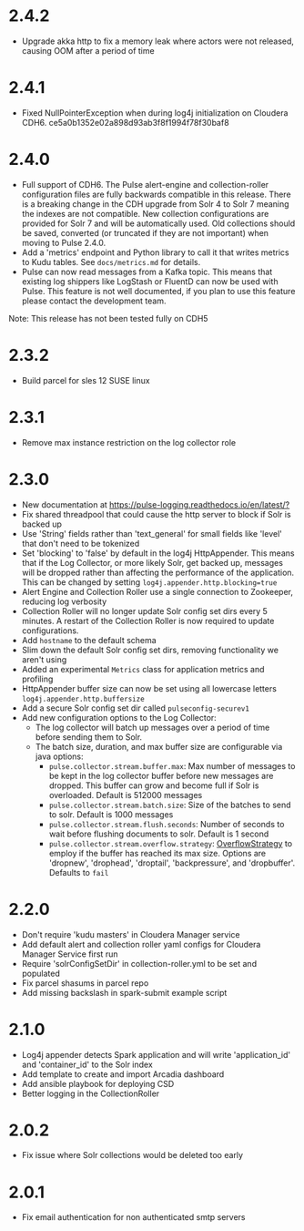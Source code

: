 # 2.4.2

- Upgrade akka http to fix a memory leak where actors were not released, causing
OOM after a period of time

# 2.4.1

- Fixed NullPointerException when during log4j initialization on Cloudera CDH6. ce5a0b1352e02a898d93ab3f8f1994f78f30baf8

# 2.4.0

- Full support of CDH6.  The Pulse alert-engine and collection-roller configuration files are 
fully backwards compatible in this release. There is a breaking change in the CDH upgrade from 
Solr 4 to Solr 7 meaning the indexes are not compatible. New collection configurations are provided
 for Solr 7 and will be automatically used. Old collections should be saved, converted (or
truncated if they are not important) when moving to Pulse 2.4.0.
- Add a 'metrics' endpoint and Python library to call it that writes metrics to Kudu tables. 
See `docs/metrics.md` for details.
- Pulse can now read messages from a Kafka topic. This means that existing log shippers
 like LogStash or FluentD can now be used with Pulse.  This feature is not well documented, 
 if you plan to use this feature please contact the development team.

Note: This release has not been tested fully on CDH5

# 2.3.2 

- Build parcel for sles 12 SUSE linux

# 2.3.1
- Remove max instance restriction on the log collector role

# 2.3.0

- New documentation at <https://pulse-logging.readthedocs.io/en/latest/?>
- Fix shared threadpool that could cause the http server to block if Solr is backed up
- Use 'String' fields rather than 'text_general' for small fields like 'level' that 
don't need to be tokenized
- Set 'blocking' to 'false' by default in the log4j HttpAppender. This means that if
the Log Collector, or more likely Solr, get backed up, messages will be dropped rather
than affecting the performance of the application. This can be changed by setting 
`log4j.appender.http.blocking=true`
- Alert Engine and Collection Roller use a single connection to Zookeeper, reducing
log verbosity
- Collection Roller will no longer update Solr config set dirs every 5 minutes.
A restart of the Collection Roller is now required to update configurations.
- Add `hostname` to the default schema
- Slim down the default Solr config set dirs, removing functionality we aren't using
- Added an experimental `Metrics` class for application metrics and profiling
- HttpAppender buffer size can now be set using all lowercase letters `log4j.appender.http.buffersize`
- Add a secure Solr config set dir called `pulseconfig-securev1`
- Add new configuration options to the Log Collector:
  - The log collector will batch up messages over a period of time before sending them to Solr.
  - The batch size, duration, and max buffer size are configurable via java options:
    - `pulse.collector.stream.buffer.max`: Max number of messages to be kept in the log collector buffer
before new messages are dropped.  This buffer can grow and become full if Solr is overloaded. Default is 512000 messages
    - `pulse.collector.stream.batch.size`: Size of the batches to send to solr. Default is 1000 messages
    - `pulse.collector.stream.flush.seconds`: Number of seconds to wait before flushing documents to solr. Default is 1 second
    - `pulse.collector.stream.overflow.strategy`: [OverflowStrategy](https://doc.akka.io/japi/akka/current/akka/stream/OverflowStrategy.html) 
    to employ if the buffer has reached its max size. Options are 'dropnew', 'drophead', 'droptail', 'backpressure', and 'dropbuffer'. Defaults to `fail`

# 2.2.0

- Don't require 'kudu masters' in Cloudera Manager service
- Add default alert and collection roller yaml configs for Cloudera Manager Service first run
- Require 'solrConfigSetDir' in collection-roller.yml to be set and populated
- Fix parcel shasums in parcel repo
- Add missing backslash in spark-submit example script

# 2.1.0

- Log4j appender detects Spark application and will write 'application_id' and 'container_id' to the Solr index
- Add template to create and import Arcadia dashboard
- Add ansible playbook for deploying CSD
- Better logging in the CollectionRoller

# 2.0.2

- Fix issue where Solr collections would be deleted too early

# 2.0.1

- Fix email authentication for non authenticated smtp servers

